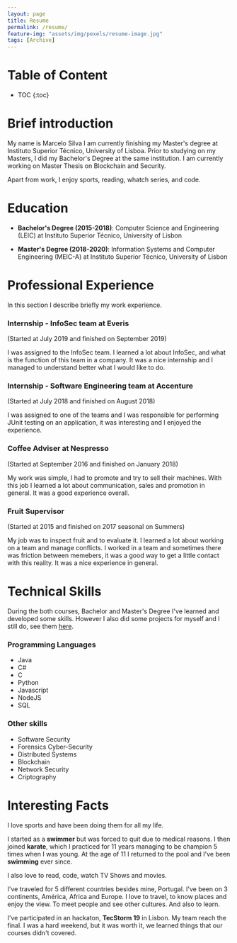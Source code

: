 ```yaml
---
layout: page
title: Resume
permalink: /resume/
feature-img: "assets/img/pexels/resume-image.jpg"
tags: [Archive]
---
```

# Table of Content <!--more-->

* TOC
{:toc}

# Brief introduction
My name is Marcelo Silva I am currently finishing my Master's degree at Instituto Superior Técnico, University of Lisboa. Prior to studying on my Masters, I did my Bachelor's Degree at the same institution. I am currently working on Master Thesis on Blockchain and Security.

Apart from work, I enjoy sports, reading, whatch series, and code.

# Education

* **Bachelor's Degree (2015-2018)**: Computer Science and Engineering (LEIC) at Instituto Superior Técnico, University of Lisbon

* **Master's Degree (2018-2020)**: Information Systems and Computer Engineering (MEIC-A) at Instituto Superior Técnico, University of Lisbon

# Professional Experience
In this section I describe briefly my work experience.

### Internship - InfoSec team at Everis
(Started at July 2019 and finished on September 2019)

I was assigned to the InfoSec team. I learned a lot about InfoSec, and what is the function of this team in a company. It was a nice internship and I managed to understand better what I would like to do.

### Internship - Software Engineering team at Accenture
(Started at July 2018 and finished on August 2018)

I was assigned to one of the teams and I was responsible for performing JUnit testing on an application, it was interesting and I enjoyed the experience.

### Coffee Adviser at Nespresso
(Started at September 2016 and finished on January 2018)

My work was simple, I had to promote and try to sell their machines. With this job I learned a lot about communication, sales and promotion in general. It was a good experience overall.

### Fruit Supervisor
(Started at 2015 and finished on 2017 seasonal on Summers)

My job was to inspect fruit and to evaluate it. I learned a lot about working on a team and manage conflicts. I worked in a team and sometimes there was friction between memebers, it was a good way to get a little contact with this reality. It was a nice experience in general.

# Technical Skills
During the both courses, Bachelor and Master's Degree I've learned and developed some skills. However I also did some projects for myself and I still do, see them [here](https://marcelofrsilva.github.io/portfolio/).

### Programming Languages

* Java
* C#
* C
* Python
* Javascript
* NodeJS
* SQL 

### Other skills

* Software Security
* Forensics Cyber-Security
* Distributed Systems
* Blockchain
* Network Security
* Criptography

# Interesting Facts

I love sports and have been doing them for all my life.

I started as a **swimmer** but was forced to quit due to medical reasons.
I then joined **karate**, which I practiced for 11 years managing to be champion 5 times when I was young.
At the age of 11 I returned to the pool and I've been **swimming** ever since.

I also love to read, code, watch TV Shows and movies.

I've traveled for 5 different countries besides mine, Portugal. I've been on 3 continents, América, Africa and Europe. I love to travel, to know places and enjoy the view. To meet people and see other cultures. And also to learn.

I've participated in an hackaton, **TecStorm 19** in Lisbon. My team reach the final. I was a hard weekend, but it was worth it, we learned things that our courses didn't covered.
